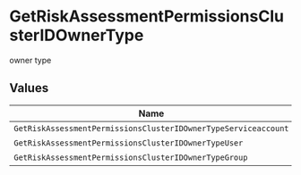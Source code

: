 # GetRiskAssessmentPermissionsClusterIDOwnerType

owner type


## Values

| Name                                                           | Value                                                          |
| -------------------------------------------------------------- | -------------------------------------------------------------- |
| `GetRiskAssessmentPermissionsClusterIDOwnerTypeServiceaccount` | SERVICEACCOUNT                                                 |
| `GetRiskAssessmentPermissionsClusterIDOwnerTypeUser`           | USER                                                           |
| `GetRiskAssessmentPermissionsClusterIDOwnerTypeGroup`          | GROUP                                                          |